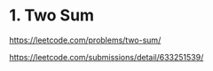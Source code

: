 # 1. Two Sum

<https://leetcode.com/problems/two-sum/>

<https://leetcode.com/submissions/detail/633251539/>
